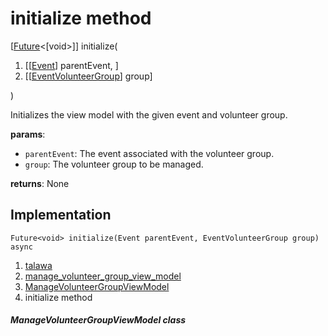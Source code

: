 
<div>

# initialize method

</div>


[[Future](https://api.flutter.dev/flutter/dart-core/Future-class.html)\<[void\>]]
initialize(

1.  [[[Event](../../models_events_event_model/Event-class.md)]
    parentEvent, ]
2.  [[[EventVolunteerGroup](../../models_events_event_volunteer_group/EventVolunteerGroup-class.md)]
    group]

)



Initializes the view model with the given event and volunteer group.

**params**:

-   `parentEvent`: The event associated with the volunteer group.
-   `group`: The volunteer group to be managed.

**returns**: None



## Implementation

``` language-dart
Future<void> initialize(Event parentEvent, EventVolunteerGroup group) async 
```







1.  [talawa](../../index.md)
2.  [manage_volunteer_group_view_model](../../view_model_after_auth_view_models_event_view_models_manage_volunteer_group_view_model/)
3.  [ManageVolunteerGroupViewModel](../../view_model_after_auth_view_models_event_view_models_manage_volunteer_group_view_model/ManageVolunteerGroupViewModel-class.md)
4.  initialize method

##### ManageVolunteerGroupViewModel class







